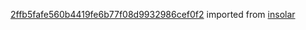 [2ffb5fafe560b4419fe6b77f08d9932986cef0f2](https://github.com/insolar/insolar/commit/2ffb5fafe560b4419fe6b77f08d9932986cef0f2) imported from [insolar](https://github.com/insolar/insolar)
